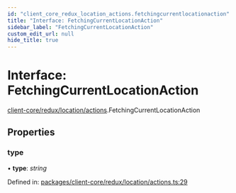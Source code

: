 ```yaml
---
id: "client_core_redux_location_actions.fetchingcurrentlocationaction"
title: "Interface: FetchingCurrentLocationAction"
sidebar_label: "FetchingCurrentLocationAction"
custom_edit_url: null
hide_title: true
---
```


# Interface: FetchingCurrentLocationAction

[client-core/redux/location/actions](../modules/client_core_redux_location_actions.md).FetchingCurrentLocationAction

## Properties

### type

• **type**: *string*

Defined in: [packages/client-core/redux/location/actions.ts:29](https://github.com/xr3ngine/xr3ngine/blob/5a0f83ed8/packages/client-core/redux/location/actions.ts#L29)
